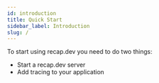 ```yaml
---
id: introduction
title: Quick Start
sidebar_label: Introduction
slug: /
---
```


To start using recap.dev you need to do two things:

- Start a recap.dev server 
- Add tracing to your application
